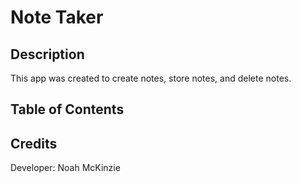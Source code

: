 # Note Taker

## Description

This app was created to create notes, store notes, and delete notes. 

## Table of Contents



## Credits

Developer: Noah McKinzie
